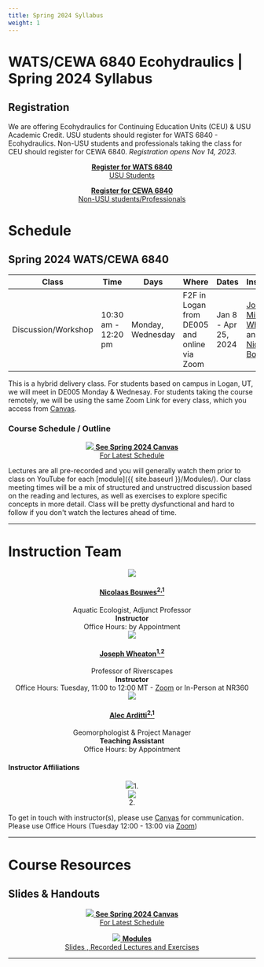 ```yaml
---
title: Spring 2024 Syllabus
weight: 1
---
```


# WATS/CEWA 6840 Ecohydraulics | Spring 2024 Syllabus


<!--- Add image
<div align="center">
<img width="500" src="{{ site.baseurl }}/assets/images/pics/BridgePatsBDA.png">
</div>
--->
## Registration
We are offering Ecohydraulics for Continuing Education Units (CEU) & USU Academic Credit. USU students should register for WATS 6840 - Ecohydraulics. Non-USU students and professionals taking the class for CEU should register for CEWA 6840. *Registration opens Nov 14, 2023.*

<div align="center">
<a class="hollow button" href="https://ss.banner.usu.edu/StudentRegistrationSsb/ssb/registration/registration" target="blank"><b>Register for WATS 6840</b><br>USU Students</a>

<a class="hollow button" href="https://cpe.usu.edu/search/publicCourseAdvancedSearch.do?method=doPaginatedSearch&showInternal=false&courseSearch.courseDescriptionKeyword=&courseSearch.partialCourseNumber=&courseSearch.courseCategoryStringArray=0&courseSearch.sectionSemesterIdString=&courseSearch.programAreaStringArray=1134103&courseSearch.deliveryMethodString=&courseSearch.sectionInstructorName=&courseSearch.filterString=availforreg"> <b>Register for CEWA 6840</b> <br>Non-USU students/Professionals </a>



</div>



# Schedule

## Spring 2024 WATS/CEWA 6840


| Class     | Time              | Days | Where                     | Dates                 |  Instructors                                                                                         |
|----------|-------------------|------|---------------------------|-----------------------------|-----------------------------------------------------------------------------------------------------|
| Discussion/Workshop     | 10:30 am - 12:20 pm | Monday, Wednesday    | F2F in Logan from DE005 and online via Zoom | Jan 8 - Apr 25,  2024 |  [Joseph Michael Wheaton ](http://joewheaton.org) and [Nicolaas Bouwes](https://www.researchgate.net/profile/Nick_Bouwes)|

This is a hybrid delivery class. For students based on campus in Logan, UT, we will meet in DE005 Monday & Wednesay.  For students taking the course remotely, we will be using the same Zoom Link for every class, which you access from [Canvas](https://usu.instructure.com/courses/753131). 





### Course Schedule / Outline


<div align="center">
<a class="hollow button" href="https://usu.instructure.com/courses/753131" target="blank"><img src="{{ site.baseurl }}/assets/images/canvas_logo.png">  <b>See Spring 2024 Canvas</b><br> For Latest Schedule</a>
</div>



Lectures are all pre-recorded and you will generally watch them prior to class on YouTube for each [module]({{ site.baseurl }}/Modules/). Our class meeting times will be a mix of structured and unstructred discussion based on the reading and lectures, as well as exercises to explore specific concepts in more detail. Class will be pretty dysfunctional and hard to follow if you don't watch the lectures ahead of time.   


<!--- 

| Week | Module                                           |
| ---- | ------------------------------------------------ |
| 1    | [1. Course Overview & Introductions]({{ site.baseurl }}/Modules/Intro.html) |
| 2    |       MLK Holiday Monday      |                                                  |
| 2    | [2. Hydraulics]({{ site.baseurl }}/Modules/Hydraulics.html)  |
| 3    | [3. Fluvial Geomorphology]({{ site.baseurl }}/Modules/Geomorph.html)  |
| 4    | [4. Traditional Ecohydraulics - HSI]({{ site.baseurl }}/Modules/Ecohydraulics_HSI.html)  |
| 5    | [5. Ecohydraulics - FIS]({{ site.baseurl }}/Modules/Ecohydraulics_FIS.html) |
| 6    | [6. Bioenergetics Models]({{ site.baseurl }}/Modules/Bioenergetics.html)  |
| 7    | Presidents Day Monday; No Class |                                                  |
| 7    | [7. NREI Models]({{ site.baseurl }}/Modules/NREI.html)  |
| 8    | [8. River Styles]({{ site.baseurl }}/Modules/RiverSytles.html) |
| 9    | [9. Riverscape Network Models]({{ site.baseurl }}/Modules/NetworkTools.html) |
|      | Spring Break; No Class |      3/11 to 3/15                                         |
| 10   | [10. Temperature & Gross Primary Production Models]({{ site.baseurl }}/Modules/TempGPP.html) |
| 11   | [11. Fish Life Cycle Models]({{ site.baseurl }}/Modules/LCM.html) |
| 12   | [12. Fish Life Cycle Models (cont.)]({{ site.baseurl }}/Modules/LCM.html) |
| 13   | [13. Upscaling to Network]({{ site.baseurl }}/Modules/Upscaling.html) |
| 14   | Last Day of Classes USU |
                                             |

--->



------
# Instruction Team

<div class="row small-up-2 medium-up-2 large-up-4" align="center">

  <div class="column column-block">
    <a href="https://www.researchgate.net/profile/Nick_Bouwes"><img src="{{ site.baseurl }}/assets/images/people/bouwes-round_1_orig.png"></a>
    <h4><a href="https://www.researchgate.net/profile/Nick_Bouwes">Nicolaas Bouwes<sup>2,1</sup></a></h4>
   Aquatic  Ecologist, Adjunct Professor<br>
   <b>Instructor</b><br>
   Office Hours: by Appointment
  </div>


  <div class="column column-block">
    <a href="https://www.researchgate.net/profile/Joseph_Wheaton"><img src="{{ site.baseurl }}/assets/images/people/JoeWheaton.png"></a>
    <h4><a href="http://joewheaton.org">Joseph Wheaton<sup>1,2</sup></a></h4>
    Professor of Riverscapes<br>
   <b>Instructor</b><br>
   Office Hours: Tuesday, 11:00 to 12:00 MT - <a href="https://usu-edu.zoom.us/j/83341579485?pwd=NVhTL01YNjJzRW1xTmRLbmxYS2hZUT09">Zoom</a> or In-Person at NR360
  </div>



<div class="column column-block">
    <a href="hhttps://www.anabranchsolutions.com/alec-arditti.html"><img src="{{ site.baseurl }}/assets/images/people/Alec_Round200.png"></a>
    <h4><a href="https://www.anabranchsolutions.com/alec-arditti.html">Alec Arditti<sup>2,1</sup></a></h4>
     Geomorphologist & Project Manager<br>
   <b>Teaching Assistant</b><br>
   Office Hours: by Appointment
  </div>


</div>

#### Instructor Affiliations

<div class="row small-up-2 medium-up-2 large-up-5" align="center">

  <div class="column column-block">
    <a href="https://qcnr.usu.edu/wats/index"><img src="{{ site.baseurl }}/assets/images/logos/USU.png"></a>1. 
  </div>

  <div class="column column-block">
	<a href="http://www.anabranchsolutions.com"><img src="{{ site.baseurl }}/assets/images/logos/anabranch.png"></a><br>2. 
  </div>


</div>



To get in touch with instructor(s), please use [Canvas](https://usu.instructure.com/courses/) for communication. 
Please use Office Hours (Tuesday 12:00 - 13:00 via [Zoom](https://usu-edu.zoom.us/j/84820515528?pwd=WXg1NDhzMWFMSDNJYXVaem1kbllPdz09)) <i class="fa fa-search" aria-hidden="true"></i>




--------
# Course Resources


## Slides & Handouts

<!---- dont' forget to update Canvas link --->

<div align="center">
<a class="hollow button" href="https://usu.instructure.com/courses/753131" target="blank"><img src="{{ site.baseurl }}/assets/images/canvas_logo.png">  <b>See Spring 2024 Canvas</b><br> For Latest Schedule</a>

<a class="hollow button" href="{{ site.baseurl }}/modules"><img src="{{ site.baseurl }}/assets/images/presentation.png"> <b>Modules</b> <br> Slides  <i class="fa fa-file-pdf-o" aria-hidden="true"></i>, Recorded Lectures <i class="fa fa-youtube-play" aria-hidden="true"></i> and Exercises </a>



</div>



---------

<!-----

# The  Students and Their Work

## 2022 Cohort

Their hard work is showcased in some of their course websites below.

| Student               | Student Status and Department | Course Website                                                                  |
|-----------------------|-----------------------------|---------------------------------------------------------------------------------|
| [Triton Abeyta](https://sites.google.com/view/tritonabeytawats5150/home?authuser=0)         | Undergrad in WATS           |     [![site]({{ site.baseurl }}/assets/images/people/2021/Triton.png)](https://sites.google.com/view/tritonabeytawats5150/home?authuser=0){:target="_blank"}          |
| [Jens Ammon](https://jensammon5.wixsite.com/jens/fluvial-geomorphology)            | Undergrad in WATS           |    [![site]({{ site.baseurl }}/assets/images/people/2021/Jens.png)](https://jensammon5.wixsite.com/jens/fluvial-geomorphology){:target="_blank"}                    |
| [Alec Andretti](https://sites.google.com/aggiemail.usu.edu/alec-arditti-fluvial/home?authuser=0)         | Graduate in WATS            | [![site]({{ site.baseurl }}/assets/images/people/2021/Alec.png)](https://sites.google.com/aggiemail.usu.edu/alec-arditti-fluvial/home?authuser=0){:target="_blank"} |
| [Devin Baumer](https://baumdevi.wixsite.com/dbaumer)          | Graduate in WATS            |  [![site]({{ site.baseurl }}/assets/images/people/2021/Devin.png)](https://baumdevi.wixsite.com/dbaumer){:target="_blank"}                                            |
| [Gabe Benitez](https://gavabe45.wixsite.com/website)          | Graduate in CEE             |   [![site]({{ site.baseurl }}/assets/images/people/2021/Gabe.png)](https://gavabe45.wixsite.com/website){:target="_blank"}                                           |
| [Bryce Bollinger](https://sites.google.com/aggiemail.usu.edu/bryce-5150/home?authuser=0)       | Undergrad in  WATS          |   [![site]({{ site.baseurl }}/assets/images/people/2021/Bryce.png)](https://sites.google.com/aggiemail.usu.edu/bryce-5150/home?authuser=0){:target="_blank"}          |
| [Haley Canham](https://sites.google.com/aggiemail.usu.edu/hcanham-fluvial/home?authuser=0)          | Graduate in CEE             |   [![site]({{ site.baseurl }}/assets/images/people/2021/Haley.png)](https://sites.google.com/aggiemail.usu.edu/hcanham-fluvial/home?authuser=0){:target="_blank"}     |
| [Amy Carmellini](https://sites.google.com/aggiemail.usu.edu/fluv/home?authuser=0)        | Graduate in CEE             |    [![site]({{ site.baseurl }}/assets/images/people/2021/Amy.png)](https://sites.google.com/aggiemail.usu.edu/fluv/home?authuser=0){:target="_blank"}               |
| [Jeffrey Chandler](https://sites.google.com/view/jeffreycgeomorphology/home?authuser=0)      | Undergrad in WILD           |   [![site]({{ site.baseurl }}/assets/images/people/2021/Jeffrey.png)](https://sites.google.com/view/jeffreycgeomorphology/home?authuser=0){:target="_blank"}            |
| [Casey Choate](https://cchoate2.wixsite.com/fluvial)          | Undergrad in WATS           |     [![site]({{ site.baseurl }}/assets/images/people/2021/Casey.png)](https://cchoate2.wixsite.com/fluvial){:target="_blank"}                                         |
| [Daniel Cremin-Thurber](https://danielthurber.weebly.com/fluvial-geomorphology) | Graduate in CEE             |      [![site]({{ site.baseurl }}/assets/images/people/2021/Daniel.png)](https://danielthurber.weebly.com/fluvial-geomorphology){:target="_blank"}                      |
| [Denny Haynes ](https://fluvialhaynes.weebly.com/)         | Graduate in WATS            |      [![site]({{ site.baseurl }}/assets/images/people/2021/Denny.png)](https://fluvialhaynes.weebly.com/){:target="_blank"}                                           |
| [Lauren Herbine](https://sites.google.com/aggiemail.usu.edu/lauren-herbine-fluvgeomorph/home )        | Graduate in WATS            |   [![site]({{ site.baseurl }}/assets/images/people/2021/Lauren.png)](https://sites.google.com/aggiemail.usu.edu/lauren-herbine-fluvgeomorph/home){:target="_blank"}   |
| [Megh Raj](https://fluvialtalk.weebly.com/)              | Graduate in CEE             |     [![site]({{ site.baseurl }}/assets/images/people/2021/Megh.png)](https://fluvialtalk.weebly.com/){:target="_blank"}                                              |
| [Carter Lybeck](https://sites.google.com/view/fluvialgeomorphology/home?authuser=0)         | Undergrad in WATS           |    [![site]({{ site.baseurl }}/assets/images/people/2021/Carter.png)](https://sites.google.com/view/fluvialgeomorphology/home?authuser=0){:target="_blank"}            |
| [Kathryn Ann Margetts](https://sites.google.com/view/kat-sd/home?authuser=0)  | Graduate in CEE             |      [![site]({{ site.baseurl }}/assets/images/people/2021/Kat.png)](https://sites.google.com/view/kat-sd/home?authuser=0){:target="_blank"}                        |
| [Manisha Panthi](https://waterinaction.wordpress.com/rivers/ )        | Graduate in CEE             |   [![site]({{ site.baseurl }}/assets/images/people/2021/Manisha.png)](https://waterinaction.wordpress.com/rivers/){:target="_blank"}                                   |
| [Anna Paulding](https://geology3a.weebly.com/)         | Graduate in CEE             |    [![site]({{ site.baseurl }}/assets/images/people/2021/Anna.png)](https://geology3a.weebly.com/){:target="_blank"}                                                 |
| [Tansy Remiszewski](https://www.tansyremiszewski.com/fluvialgeomorphology)     | Graduate in WATS            |     [![site]({{ site.baseurl }}/assets/images/people/2021/Tansy.png)](https://www.tansyremiszewski.com/fluvialgeomorphology){:target="_blank"}                        |
| [Shelby Sawyer](https://sites.google.com/view/shelbysawyer/home?authuser=0)         | Graduate in WATS            |        [![site]({{ site.baseurl }}/assets/images/people/2021/Shelby.png)](https://sites.google.com/view/shelbysawyer/home?authuser=0){:target="_blank"}                |
| [Clark Taylor](https://sites.google.com/view/clark-taylor-wats-5150/home?authuser=0)          | Undergrad in GEO            |    [![site]({{ site.baseurl }}/assets/images/people/2021/Clark.png)](https://sites.google.com/view/clark-taylor-wats-5150/home?authuser=0){:target="_blank"}          |

--->
